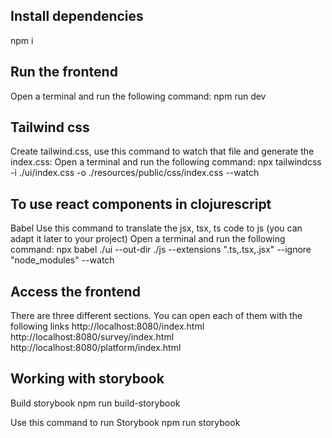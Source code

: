 ## Install dependencies
npm i

## Run the frontend
Open a terminal and run the following command:
npm run dev

## Tailwind css
Create tailwind.css, use this command to watch that file and generate the index.css:
Open a terminal and run the following command: 
npx tailwindcss -i ./ui/index.css -o ./resources/public/css/index.css --watch

## To use react components in clojurescript
Babel
Use this command to translate the jsx, tsx, ts code to js (you can adapt it later to your project)
Open a terminal and run the following command:
npx babel ./ui --out-dir ./js --extensions ".ts,.tsx,.jsx" --ignore "node_modules" --watch

## Access the frontend
There are three different sections. You can open each of them with the following links
http://localhost:8080/index.html
http://localhost:8080/survey/index.html
http://localhost:8080/platform/index.html

## Working with storybook
Build storybook
npm run build-storybook

Use this command to run Storybook
npm run storybook